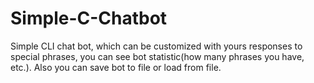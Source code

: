 # Simple-C-Chatbot
Simple CLI chat bot, which can be customized with yours responses to special phrases, you can see bot statistic(how many phrases you have, etc.). Also you can save bot to file or load from file. 
